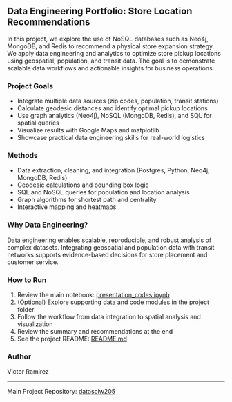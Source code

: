 
## Data Engineering Portfolio: Store Location Recommendations

In this project, we explore the use of NoSQL databases such as Neo4j, MongoDB, and Redis to recommend a physical store expansion strategy. We apply data engineering and analytics to optimize store pickup locations using geospatial, population, and transit data. The goal is to demonstrate scalable data workflows and actionable insights for business operations.

### Project Goals
- Integrate multiple data sources (zip codes, population, transit stations)
- Calculate geodesic distances and identify optimal pickup locations
- Use graph analytics (Neo4j), NoSQL (MongoDB, Redis), and SQL for spatial queries
- Visualize results with Google Maps and matplotlib
- Showcase practical data engineering skills for real-world logistics

### Methods
- Data extraction, cleaning, and integration (Postgres, Python, Neo4j, MongoDB, Redis)
- Geodesic calculations and bounding box logic
- SQL and NoSQL queries for population and location analysis
- Graph algorithms for shortest path and centrality
- Interactive mapping and heatmaps

### Why Data Engineering?
Data engineering enables scalable, reproducible, and robust analysis of complex datasets. Integrating geospatial and population data with transit networks supports evidence-based decisions for store placement and customer service.

### How to Run
1. Review the main notebook: [presentation_codes.ipynb](https://github.com/VRamirez-MIDS/VRamirez-MIDS.github.io/blob/main/projects/Data_Engineering_Portfolio/Store%20Location%20Recommendations/presentation_codes.ipynb)
2. (Optional) Explore supporting data and code modules in the project folder
3. Follow the workflow from data integration to spatial analysis and visualization
4. Review the summary and recommendations at the end
5. See the project README: [README.md](https://github.com/VRamirez-MIDS/VRamirez-MIDS.github.io/blob/main/projects/Data_Engineering_Portfolio/README.md)

### Author
Victor Ramirez

---
Main Project Repository: [datasciw205](https://github.com/vhr1975/datasciw205)
